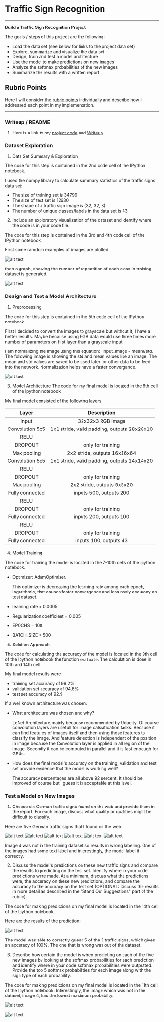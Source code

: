 # **Traffic Sign Recognition** 
---

**Build a Traffic Sign Recognition Project**

The goals / steps of this project are the following:
* Load the data set (see below for links to the project data set)
* Explore, summarize and visualize the data set
* Design, train and test a model architecture
* Use the model to make predictions on new images
* Analyze the softmax probabilities of the new images
* Summarize the results with a written report


[//]: # (Image References)

[image1]: ./examples/samples.png "Exapmle of Images"
[image2]: ./examples/data_summary.png "Visualization"
[image3]: ./examples/mean_std.png "Mean and std of the images"
[image4]: ./exapmles_from_internet/1.jpg "Traffic Sign 1"
[image5]: ./exapmles_from_internet/2.jpg "Traffic Sign 2"
[image6]: ./exapmles_from_internet/3.jpg "Traffic Sign 3"
[image7]: ./exapmles_from_internet/4.jpg "Traffic Sign 4"
[image8]: ./exapmles_from_internet/5.jpg "Traffic Sign 5"
[image9]: ./exapmles_from_internet/6.jpg "Traffic Sign 9"
[image10]: ./examples/img_pred.png "Prediction of new images"
[image11]: ./examples/img_pred_prob.png "Probabilties of new images"
[image12]: ./test_examples.gif "Probabilties of test images"

## Rubric Points
Here I will consider the [rubric points](https://review.udacity.com/#!/rubrics/481/view) individually and describe how I addressed each point in my implementation.  

---
### Writeup / README

1. Here is a link to my [project code](https://github.com/yosoufe/CarND-Traffic-Sign-Classifier-Project/blob/master/Traffic_Sign_Classifier.ipynb) and [Writeup](https://github.com/yosoufe/CarND-Traffic-Sign-Classifier-Project/blob/master/writeup.md)

### Dataset Exploration

1. Data Set Summary & Exploration

The code for this step is contained in the 2nd code cell of the IPython notebook.  

I used the numpy library to calculate summary statistics of the traffic
signs data set:

* The size of training set is 34799
* The size of test set is 12630
* The shape of a traffic sign image is (32, 32, 3)
* The number of unique classes/labels in the data set is 43

2. Include an exploratory visualization of the dataset and identify where the code is in your code file.

The code for this step is contained in the 3rd and 4th code cell of the IPython notebook. 

First some ramdom examples of images are plotted.

![alt text][image1]

then a graph, showing the number of repeatition of each class in training dataset is generated.

![alt text][image2]

### Design and Test a Model Architecture

1. Preprocessing

The code for this step is contained in the 5th code cell of the IPython notebook.

First I decided to convert the images to grayscale but without it, I have a better results. Maybe because using RGB data would use three times more number of parameters on first layer than a grayscale input.

I am normalizing the image using this equation: (input_image - mean)/std. The following image is showing the std and mean values like an image. The mean and std values are saved to be used later for other data to be feed into the network. Normalization helps have a faster convergance.

![alt text][image3]

3. Model Architecture
The code for my final model is located in the 6th cell of the ipython notebook. 

My final model consisted of the following layers:

| Layer         		|     Description	        					| 
|:---------------------:|:---------------------------------------------:| 
| Input         		| 32x32x3 RGB image   							| 
| Convolution 5x5     	| 1x1 stride, valid padding, outputs 28x28x10 	|
| RELU					|												|
| DROPOUT					|	only for training											|
| Max pooling	      	| 2x2 stride,  outputs 16x16x64 				|
| Convolution 5x5	    | 1x1 stride, valid padding, outputs 14x14x20	|
| RELU					|												|
| DROPOUT					|	only for training											|
| Max pooling	      	| 2x2 stride,  outputs 5x5x20 				|
| Fully connected		| inputs 500, outputs 200									|
| RELU					|												|
| DROPOUT					|	only for training											|
| Fully connected		| inputs 200, outputs 100									|
| RELU					|												|
| DROPOUT					|	only for training											|
| Fully connected		| inputs 100, outputs 43									|
 


4. Model Training

The code for training the model is located in the 7-10th cells of the ipython notebook. 

* Optimizer: AdamOptimizer.

   This optimizer is decreasing the learning rate among each epoch, logarithmic, that causes faster convergence and less nosiy accuracy on test dataset.

* learning rate = 0.0005
* Regularization coefficient = 0.005
* EPOCHS = 100
* BATCH_SIZE = 500

5. Solution Approach

The code for calculating the accuracy of the model is located in the 9th cell of the Ipython notebook the function `evaluate`. The calculation is done in 10th and 14th cell.

My final model results were:
* training set accuracy of 99.2%
* validation set accuracy of 94.6% 
* test set accuracy of 92.9

If a well known architecture was chosen:
* What architecture was chosen and why?

   LeNet Architecture,mainly because recommended by Udacity. Of course convolution layers are usefull for image calssification tasks. Because it can find features of images itself and then using those features to classify the image. And feature detection is independent of the position in image because the Convolution layer is applied in all region of the image. Secondly it can be computed in parallel and it is fast enoough for GPUs.
   
* How does the final model's accuracy on the training, validation and test set provide evidence that the model is working well?

   The accuracy percentages are all above 92 percent. It should be improved of course but I guess it is acceptable at this level.
 

### Test a Model on New Images

1. Choose six German traffic signs found on the web and provide them in the report. For each image, discuss what quality or qualities might be difficult to classify.

Here are five German traffic signs that I found on the web:

![alt text][image4] ![alt text][image5] ![alt text][image6] 
![alt text][image7] ![alt text][image8] ![alt text][image9]

Image 4 was not in the training dataset so results in wrong labeling. One of the images had some text label and interestingly, the model label it correctly.

2. Discuss the model's predictions on these new traffic signs and compare the results to predicting on the test set. Identify where in your code predictions were made. At a minimum, discuss what the predictions were, the accuracy on these new predictions, and compare the accuracy to the accuracy on the test set (OPTIONAL: Discuss the results in more detail as described in the "Stand Out Suggestions" part of the rubric).

The code for making predictions on my final model is located in the 14th cell of the Ipython notebook.

Here are the results of the prediction:

![alt text][image10]


The model was able to correctly guess 5 of the 5 traffic signs, which gives an accuracy of 100%. The one that is wrong was out of the dataset.

3. Describe how certain the model is when predicting on each of the five new images by looking at the softmax probabilities for each prediction and identify where in your code softmax probabilities were outputted. Provide the top 5 softmax probabilities for each image along with the sign type of each probability.

The code for making predictions on my final model is located in the 11th cell of the Ipython notebook. Interestingly, the image which was not in the dataset, image 4, has the lowest maximum probabilty.

![alt text][image12]

![alt text][image11]
